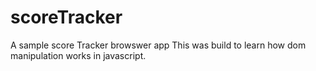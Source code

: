 # scoreTracker
A sample score Tracker browswer app
This was build to learn how dom manipulation works in javascript.
